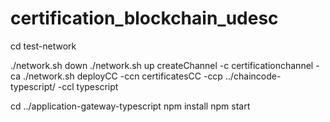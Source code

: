 # certification_blockchain_udesc

cd test-network

./network.sh down
./network.sh up createChannel -c certificationchannel -ca
./network.sh deployCC -ccn certificatesCC -ccp ../chaincode-typescript/ -ccl typescript

cd ../application-gateway-typescript
npm install
npm start
